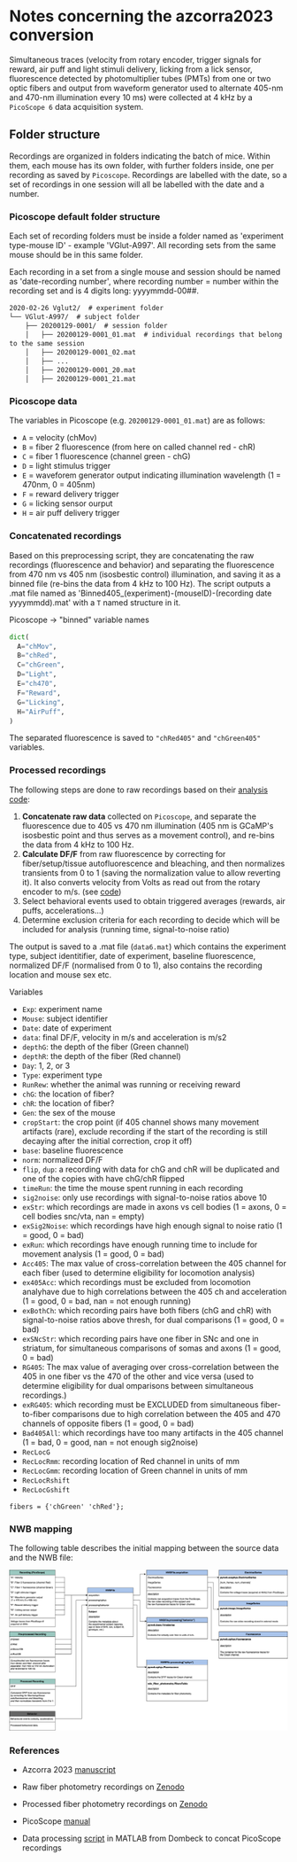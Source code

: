 # Notes concerning the azcorra2023 conversion

Simultaneous traces (velocity from rotary encoder, trigger signals for reward, air puff and light stimuli delivery,
licking from a lick sensor, fluorescence detected by photomultiplier tubes (PMTs) from one or two optic fibers and
output from waveform generator used to alternate 405-nm and 470-nm illumination every 10 ms) were collected at 4 kHz
by a `PicoScope 6` data acquisition system.

## Folder structure

Recordings are organized in folders indicating the batch of mice. Within them, each mouse has its own folder, with
further folders inside, one per recording as saved by `Picoscope`. Recordings are labelled with the date, so a set of
recordings in one session will all be labelled with the date and a number.

### Picoscope default folder structure

Each set of recording folders must be inside a folder named as 'experiment type-mouse ID' - example 'VGlut-A997'.
All recording sets from the same mouse should be in this same folder.

Each recording in a set from a single mouse and session should be named as 'date-recording number', where
recording number = number within the recording set and is 4 digits long: yyyymmdd-00##.

    2020-02-26 Vglut2/  # experiment folder
    └── VGlut-A997/  # subject folder
        ├── 20200129-0001/  # session folder
        │   ├── 20200129-0001_01.mat  # individual recordings that belong to the same session
        │   ├── 20200129-0001_02.mat
        │   ├── ...
        │   ├── 20200129-0001_20.mat
        │   ├── 20200129-0001_21.mat

### Picoscope data

The variables in Picoscope (e.g. `20200129-0001_01.mat`)  are as follows:

- `A` = velocity (chMov)
- `B` = fiber 2 fluorescence (from here on called channel red - chR)
- `C` = fiber 1 fluorescence (channel green - chG)
- `D` = light stimulus trigger
- `E` = waveforem generator output indicating illumination wavelength (1 = 470nm, 0 = 405nm)
- `F` = reward delivery trigger
- `G` = licking sensor ourput
- `H` = air puff delivery trigger

### Concatenated recordings

Based on this preprocessing script, they are concatenating the raw recordings (fluorescence and behavior) and
separating the fluorescence from 470 nm vs 405 nm (isosbestic control) illumination, and saving it as a binned file
(re-bins the data from 4 kHz to 100 Hz).
The script outputs a .mat file named as 'Binned405_(experiment)-(mouseID)-(recording date yyyymmdd).mat' with a `T`
named structure in it.

Picoscope -> "binned" variable names

```python
dict(
  A="chMov",
  B="chRed",
  C="chGreen",
  D="Light",
  E="ch470",
  F="Reward",
  G="Licking",
  H="AirPuff",
)
```
The separated fluorescence is saved to `"chRed405"` and `"chGreen405"` variables.

### Processed recordings

The following steps are done to raw recordings based on their [analysis code](https://github.com/DombeckLab/Azcorra2023/tree/main/Fiber%20photometry%20data%20analysis):

1. **Concatenate raw data** collected on `Picoscope`, and separate the fluorescence due to 405 vs 470 nm illumination (405 nm is GCaMP's isosbestic point and thus serves as a movement control), and re-bins the data from 4 kHz to 100 Hz.
2. **Calculate DF/F** from raw fluorescence by correcting for fiber/setup/tissue autofluorescence and bleaching, and then normalizes transients from 0 to 1 (saving the normalization value to allow reverting it). It also converts velocity from Volts as read out from the rotary encoder to m/s. (see [code](https://github.com/DombeckLab/Azcorra2023/blob/main/Fiber%20photometry%20data%20analysis/Data%20pre%20processing/data_processing.m))
3. Select behavioral events used to obtain triggered averages (rewards, air puffs, accelerations...)
4. Determine exclusion criteria for each recording to decide which will be included for analysis (running time, signal-to-noise ratio)

The output is saved to a .mat file (`data6.mat`) which contains the experiment type, subject identitifier, date of
experiment, baseline fluorescence, normalized DF/F (normalised from 0 to 1), also contains the recording location and
mouse sex etc.

Variables

- `Exp`: experiment name
- `Mouse`: subject identifier
- `Date`: date of experiment
- `data`: final DF/F, velocity in m/s and acceleration is m/s2
- `depthG`: the depth of the fiber (Green channel)
- `depthR`: the depth of the fiber (Red channel)
- `Day`: 1, 2, or 3
- `Type`: experiment type
- `RunRew`: whether the animal was running or receiving reward
- `chG`: the location of fiber?
- `chR`: the location of fiber?
- `Gen`: the sex of the mouse
- `cropStart`: the crop point (if 405 channel shows many movement artifacts (rare), exclude recording if the start of
   the recording is still decaying after the initial correction, crop it off)
- `base`: baseline fluorescence
- `norm`: normalized DF/F
- `flip`, `dup`:  a recording with data for chG and chR will be duplicated and one of the copies with have chG/chR flipped
- `timeRun`: the time the mouse spent running in each recording
- `sig2noise`: only use recordings with signal-to-noise ratios above 10
- `exStr`: which recordings are made in axons vs cell bodies (1 = axons, 0 = cell bodies snc/vta, nan = empty)
- `exSig2Noise`: which recordings have high enough signal to noise ratio (1 = good, 0 = bad)
- `exRun`: which recordings have enough running time to include for movement analysis (1 = good, 0 = bad)
- `Acc405`:  The max value of cross-correlation between the 405 channel for each fiber (used to determine eligibility for locomotion analysis)
- `ex405Acc`: which recordings must be excluded from locomotion analyhave due to high correlations between the 405 ch and acceleration  (1 = good, 0 = bad, nan = not enough running)
- `exBothCh`: which recording pairs have both fibers (chG and chR) with signal-to-noise ratios above thresh, for dual comparisons (1 = good, 0 = bad)
- `exSNcStr`: which recording pairs have one fiber in SNc and one in striatum, for simultaneous comparisons of somas and axons  (1 = good, 0 = bad)
- `RG405`:  The max value of averaging over cross-correlation between the 405 in one fiber vs the 470 of the other and vice versa (used to determine eligibility for dual omparisons between simultaneous recordings.)
- `exRG405`: which recording must be EXCLUDED from simultaneous fiber-to-fiber comparisons due to high correlation between the 405 and 470 channels of opposite fibers (1 = good, 0 = bad)
- `Bad405All`: which recordings have too many artifacts in the 405 channel (1 = bad, 0 = good, nan = not enough sig2noise)
- `RecLocG`
- `RecLocRmm`: recording location of Red channel in units of mm
- `RecLocGmm`: recording location of Green channel in units of mm
- `RecLocRshift`
- `RecLocGshift`

```
fibers = {'chGreen' 'chRed'};
```

### NWB mapping

The following table describes the initial mapping between the source data and the NWB file:

![Alt text](azcorra2023_uml.png)

### References
- Azcorra 2023 [manuscript](https://www.nature.com/articles/s41593-023-01401-9)

- Raw fiber photometry recordings on [Zenodo](https://zenodo.org/records/7871634)

- Processed fiber photometry recordings on [Zenodo](https://zenodo.org/records/7871982)

- PicoScope [manual](https://www.picotech.com/download/manuals/picoscope-6-users-guide.pdf)

- Data processing [script](https://github.com/DombeckLab/Azcorra2023/blob/main/Fiber%20photometry%20data%20analysis/Data%20pre%20processing/concatPhot405.m) in MATLAB from Dombeck to concat PicoScope recordings
